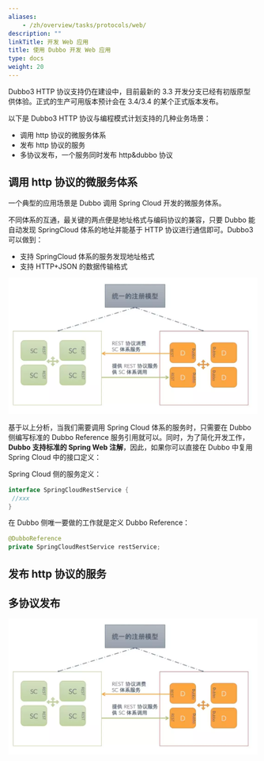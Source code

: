 ```yaml
---
aliases:
    - /zh/overview/tasks/protocols/web/
description: ""
linkTitle: 开发 Web 应用
title: 使用 Dubbo 开发 Web 应用
type: docs
weight: 20
---
```


Dubbo3 HTTP 协议支持仍在建设中，目前最新的 3.3 开发分支已经有初版原型供体验。正式的生产可用版本预计会在 3.4/3.4 的某个正式版本发布。

以下是 Dubbo3 HTTP 协议与编程模式计划支持的几种业务场景：
* 调用 http 协议的微服务体系
* 发布 http 协议的服务
* 多协议发布，一个服务同时发布 http&dubbo 协议

## 调用 http 协议的微服务体系
一个典型的应用场景是 Dubbo 调用 Spring Cloud 开发的微服务体系。

不同体系的互通，最关键的两点便是地址格式与编码协议的兼容，只要 Dubbo 能自动发现 SpringCloud 体系的地址并能基于 HTTP 协议进行通信即可。Dubbo3 可以做到：
* 支持 SpringCloud 体系的服务发现地址格式
* 支持 HTTP+JSON 的数据传输格式

![img](/imgs/v3/tasks/protocol/http-usecase-1.png)

基于以上分析，当我们需要调用 Spring Cloud 体系的服务时，只需要在 Dubbo 侧编写标准的 Dubbo Reference 服务引用就可以。同时，为了简化开发工作，**Dubbo 支持标准的 Spring Web 注解**，因此，如果你可以直接在 Dubbo 中复用 Spring Cloud 中的接口定义：

Spring Cloud 侧的服务定义：
```java
interface SpringCloudRestService {
 //xxx
}
```

在 Dubbo 侧唯一要做的工作就是定义 Dubbo Reference：

```java
@DubboReference
private SpringCloudRestService restService;
```

## 发布 http 协议的服务


## 多协议发布

![img](/imgs/v3/tasks/protocol/http-usecase-1.png)